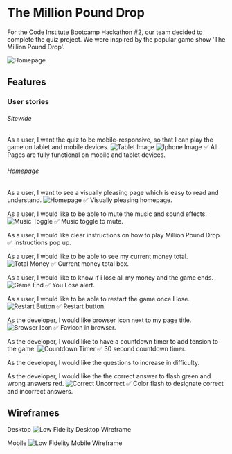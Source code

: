 # The Million Pound Drop

For the Code Institute Bootcamp Hackathon #2, our team decided to complete the quiz project. We were inspired by the popular game show 'The Million Pound Drop'.

<img src="assets/images/MPD-Homepage.png" alt="Homepage">

## Features

### User stories

###### Sitewide
As a user, I want the quiz to be mobile-responsive, so that I can play the game on tablet and mobile devices.
<img src="assets/images/MPD-Tablet.png" alt="Tablet Image"> <img src="assets/images/MPD-Iphone.png" alt="Iphone Image">
✅ All Pages are fully functional on mobile and tablet devices.

###### Homepage
As a user, I want to see a visually pleasing page which is easy to read and understand.
<img src="assets/images/MPD-Homepage.png" alt="Homepage">
✅ Visually pleasing homepage.

As a user, I would like to be able to mute the music and sound effects.
<img src="assets/images/Music-Toggle.png" alt="Music Toggle">
✅ Music toggle to mute.

As a user, I would like clear instructions on how to play Million Pound Drop.
<img src="assets/images/" alt="">
✅ Instructions pop up.

As a user, I would like to be able to see my current money total.
<img src="assets/images/Total-Money.png" alt="Total Money">
✅ Current money total box.

As a user, I would like to know if i lose all my money and the game ends.
<img src="assets/images/Game-End.png" alt="Game End">
✅ You Lose alert.

As a user, I would like to be able to restart the game once I lose.
<img src="assets/images/Restart-Button.png" alt="Restart Button">
✅ Restart button.

As the developer, I would like browser icon next to my page title.
<img src="assets/images/Browser-Icon.png" alt="Browser Icon">
✅ Favicon in browser.

As the developer, I would like to have a countdown timer to add tension to the game.
<img src="assets/images/Countdown-Timer.png" alt="Countdown Timer">
✅ 30 second countdown timer.

As the developer, I would like the questions to increase in difficulty.


As the developer, I would like the the correct answer to flash green and wrong answers red.
<img src="assets/images/Correct-Uncorrect.png" alt="Correct Uncorrect">
✅ Color flash to designate correct and incorrect answers.

## Wireframes 

Desktop
<img src="assets/images/Wireframe-Desktop.png" alt="Low Fidelity Desktop Wireframe">

Mobile
<img src="assets/images/Wireframe-Mobile.png" alt="Low Fidelity Mobile Wireframe">


